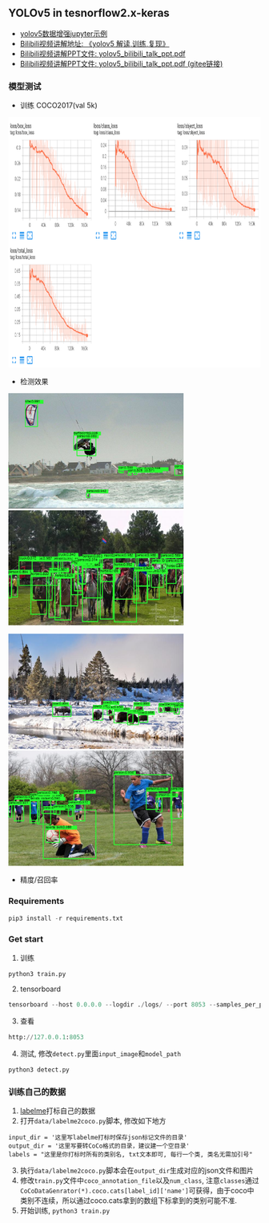 ## YOLOv5 in tesnorflow2.x-keras

- [yolov5数据增强jupyter示例](./data/arguments_jupyter.ipynb)
- [Bilibili视频讲解地址: 《yolov5 解读,训练,复现》](https://www.bilibili.com/video/BV1JR4y1g77H/)
- [Bilibili视频讲解PPT文件: yolov5_bilibili_talk_ppt.pdf](./yolov5_bilibili_talk_ppt.pdf)
- [Bilibili视频讲解PPT文件: yolov5_bilibili_talk_ppt.pdf (gitee链接)](https://gitee.com/yyccR/yolov5_in_tf2_keras/blob/master/yolov5_bilibili_talk_ppt.pdf)

### 模型测试

- 训练 COCO2017(val 5k)
  
<img src="https://raw.githubusercontent.com/yyccR/Pictures/master/yolov5/yolov5_train.png" width="1000" height="500"/> 

- 检测效果

<img src="https://raw.githubusercontent.com/yyccR/Pictures/master/yolov5/yolov5_sample1.png" width="350" height="230"/>  <img src="https://raw.githubusercontent.com/yyccR/Pictures/master/yolov5/yolov5_sample2.png" width="350" height="230"/>

<img src="https://raw.githubusercontent.com/yyccR/Pictures/master/yolov5/yolov5_sample3.png" width="350" height="230"/>  <img src="https://raw.githubusercontent.com/yyccR/Pictures/master/yolov5/yolov5_sample4.png" width="350" height="230"/>

- 精度/召回率

### Requirements

```python
pip3 install -r requirements.txt
```

### Get start

1. 训练
```python
python3 train.py
```

2. tensorboard
```python
tensorboard --host 0.0.0.0 --logdir ./logs/ --port 8053 --samples_per_plugin=images=40
```    

3. 查看
```python
http://127.0.0.1:8053
```    

4. 测试, 修改`detect.py`里面`input_image`和`model_path`
```python
python3 detect.py
```

### 训练自己的数据

1. [labelme](https://github.com/wkentaro/labelme)打标自己的数据
2. 打开`data/labelme2coco.py`脚本, 修改如下地方
```angular2html
input_dir = '这里写labelme打标时保存json标记文件的目录'
output_dir = '这里写要转CoCo格式的目录，建议建一个空目录'
labels = "这里是你打标时所有的类别名, txt文本即可, 每行一个类, 类名无需加引号"
```
3. 执行`data/labelme2coco.py`脚本会在`output_dir`生成对应的json文件和图片
4. 修改`train.py`文件中`coco_annotation_file`以及`num_class`, 
   注意`classes`通过`CoCoDataGenrator(*).coco.cats[label_id]['name']`可获得，由于coco中类别不连续，所以通过coco.cats拿到的数组下标拿到的类别可能不准.
5. 开始训练, `python3 train.py`